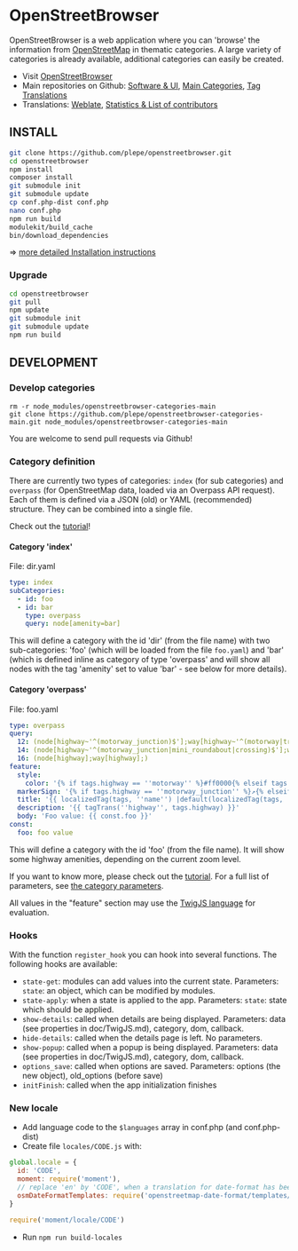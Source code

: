 # OpenStreetBrowser
OpenStreetBrowser is a web application where you can 'browse' the information from [OpenStreetMap](https://www.openstreetmap.org) in thematic categories. A large variety of categories is already available, additional categories can easily be created.

* Visit [OpenStreetBrowser](https://www.openstreetbrowser.org)
* Main repositories on Github: [Software & UI](https://github.com/plepe/OpenStreetBrowser), [Main Categories](https://github.com/plepe/openstreetbrowser-categories-main), [Tag Translations](https://github.com/plepe/openstreetmap-tag-translations)
* Translations: [Weblate](https://weblate.openstreetbrowser.org/projects/openstreetbrowser/), [Statistics & List of contributors](https://openstreetbrowser.org/translations/)

## INSTALL
```sh
git clone https://github.com/plepe/openstreetbrowser.git
cd openstreetbrowser
npm install
composer install
git submodule init
git submodule update
cp conf.php-dist conf.php
nano conf.php
npm run build
modulekit/build_cache
bin/download_dependencies
```

=> [more detailed Installation instructions](doc/INSTALL.md)

### Upgrade
```sh
cd openstreetbrowser
git pull
npm update
git submodule init
git submodule update
npm run build
```

## DEVELOPMENT
### Develop categories
```
rm -r node_modules/openstreetbrowser-categories-main
git clone https://github.com/plepe/openstreetbrowser-categories-main.git node_modules/openstreetbrowser-categories-main
```
You are welcome to send pull requests via Github!

### Category definition
There are currently two types of categories: `index` (for sub categories) and `overpass` (for OpenStreetMap data, loaded via an Overpass API request). Each of them is defined via a JSON (old) or YAML (recommended) structure. They can be combined into a single file.

Check out the [tutorial](./doc/Tutorial.md)!

#### Category 'index'
File: dir.yaml
```yaml
type: index
subCategories:
  - id: foo
  - id: bar
    type: overpass
    query: node[amenity=bar]
```

This will define a category with the id 'dir' (from the file name) with two sub-categories: 'foo' (which will be loaded from the file `foo.yaml`) and 'bar' (which is defined inline as category of type 'overpass' and will show all nodes with the tag 'amenity' set to value 'bar' - see below for more details).

#### Category 'overpass'
File: foo.yaml
```yaml
type: overpass
query:
  12: (node[highway~'^(motorway_junction)$'];way[highway~'^(motorway|trunk)$'];)
  14: (node[highway~'^(motorway_junction|mini_roundabout|crossing)$'];way[highway~'^(motorway|trunk|primary)$'];)
  16: (node[highway];way[highway];)
feature:
  style:
    color: '{% if tags.highway == ''motorway'' %}#ff0000{% elseif tags.highway == ''trunk'' %}#ff7f00{% elseif tags.highway == ''primary'' %}#ffff00{% else %}#0000ff{% endif %}'
  markerSign: '{% if tags.highway == ''motorway_junction'' %}↗{% elseif tags.highway == ''mini_roundabout'' %}↻{% elseif tags.highway == ''crossing'' %}▤{% endif %}'
  title: '{{ localizedTag(tags, ''name'') |default(localizedTag(tags, ''operator'')) | default(localizedTag(tags, ''ref'')) | default(trans(''unnamed'')) }}'
  description: '{{ tagTrans(''highway'', tags.highway) }}'
  body: 'Foo value: {{ const.foo }}'
const:
  foo: foo value
```

This will define a category with the id 'foo' (from the file name). It will show some highway amenities, depending on the current zoom level.

If you want to know more, please check out the [tutorial](./doc/Tutorial.md). For a full list of parameters, see [the category parameters](doc/CategoryParameters.md).

All values in the "feature" section may use the [TwigJS language](doc/TwigJS.md) for evaluation.

### Hooks
With the function `register_hook` you can hook into several functions. The following hooks are available:

* `state-get`: modules can add values into the current state. Parameters: `state`: an object, which can be modified by modules.
* `state-apply`: when a state is applied to the app. Parameters: `state`: state which should be applied.
* `show-details`: called when details are being displayed. Parameters: data (see properties in doc/TwigJS.md), category, dom, callback.
* `hide-details`: called when the details page is left. No parameters.
* `show-popup`: called when a popup is being displayed. Parameters: data (see properties in doc/TwigJS.md), category, dom, callback.
* `options_save`: called when options are saved. Parameters: options (the new object), old_options (before save)
* `initFinish`: called when the app initialization finishes

### New locale
* Add language code to the `$languages` array in conf.php (and conf.php-dist)
* Create file `locales/CODE.js` with:
```js
global.locale = {
  id: 'CODE',
  moment: require('moment'),
  // replace 'en' by 'CODE', when a translation for date-format has been submitted
  osmDateFormatTemplates: require('openstreetmap-date-format/templates/en')
}

require('moment/locale/CODE')
```
* Run `npm run build-locales`

